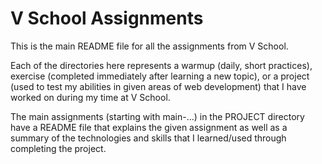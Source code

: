 V School Assignments  
====================

This is the main README file for all the assignments from V School.

Each of the directories here represents a warmup (daily, short practices), exercise (completed immediately after learning a new topic), or a project (used to test my abilities in given areas of web development) that I have worked on during my time at V School.

The main assignments (starting with main-...) in the PROJECT directory have a README file that explains the given assignment as well as a summary of the technologies and skills that I learned/used through completing the project.
